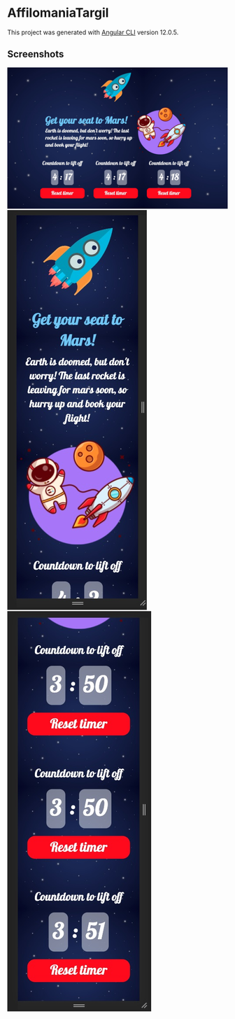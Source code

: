 # AffilomaniaTargil

This project was generated with [Angular CLI](https://github.com/angular/angular-cli) version 12.0.5.

## Screenshots
![Desktop](https://github.com/dotan826/affilomania-targil/blob/master/src/assets/screenshots/desktop.jpg)
![Mobile-Part-1](https://github.com/dotan826/affilomania-targil/blob/master/src/assets/screenshots/mobile-1.jpg)
![Mobile-Part-2](https://github.com/dotan826/affilomania-targil/blob/master/src/assets/screenshots/mobile-2.jpg)

